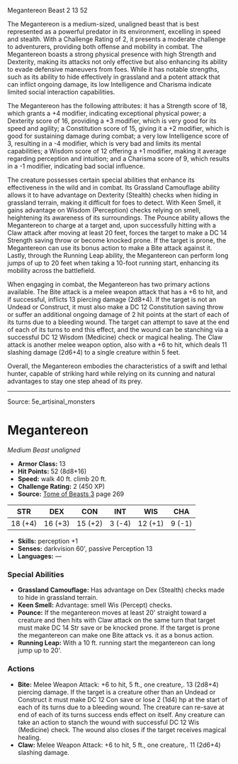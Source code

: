 <MonsterName/>Megantereon</MonsterName>
<CreatureType/>Beast</CreatureType>
<CR/>2</CR>
<AC/>13</AC>
<HP/>52</HP>
<summary>The Megantereon is a medium-sized, unaligned beast that is best represented as a powerful predator in its environment, excelling in speed and stealth. With a Challenge Rating of 2, it presents a moderate challenge to adventurers, providing both offense and mobility in combat. The Megantereon boasts a strong physical presence with high Strength and Dexterity, making its attacks not only effective but also enhancing its ability to evade defensive maneuvers from foes. While it has notable strengths, such as its ability to hide effectively in grassland and a potent attack that can inflict ongoing damage, its low Intelligence and Charisma indicate limited social interaction capabilities. </summary>

<detail>

The Megantereon has the following attributes: it has a Strength score of 18, which grants a +4 modifier, indicating exceptional physical power; a Dexterity score of 16, providing a +3 modifier, which is very good for its speed and agility; a Constitution score of 15, giving it a +2 modifier, which is good for sustaining damage during combat; a very low Intelligence score of 3, resulting in a -4 modifier, which is very bad and limits its mental capabilities; a Wisdom score of 12 offering a +1 modifier, making it average regarding perception and intuition; and a Charisma score of 9, which results in a -1 modifier, indicating bad social influence.

The creature possesses certain special abilities that enhance its effectiveness in the wild and in combat. Its Grassland Camouflage ability allows it to have advantage on Dexterity (Stealth) checks when hiding in grassland terrain, making it difficult for foes to detect. With Keen Smell, it gains advantage on Wisdom (Perception) checks relying on smell, heightening its awareness of its surroundings. The Pounce ability allows the Megantereon to charge at a target and, upon successfully hitting with a Claw attack after moving at least 20 feet, forces the target to make a DC 14 Strength saving throw or become knocked prone. If the target is prone, the Megantereon can use its bonus action to make a Bite attack against it. Lastly, through the Running Leap ability, the Megantereon can perform long jumps of up to 20 feet when taking a 10-foot running start, enhancing its mobility across the battlefield.

When engaging in combat, the Megantereon has two primary actions available. The Bite attack is a melee weapon attack that has a +6 to hit, and if successful, inflicts 13 piercing damage (2d8+4). If the target is not an Undead or Construct, it must also make a DC 12 Constitution saving throw or suffer an additional ongoing damage of 2 hit points at the start of each of its turns due to a bleeding wound. The target can attempt to save at the end of each of its turns to end this effect, and the wound can be stanching via a successful DC 12 Wisdom (Medicine) check or magical healing. The Claw attack is another melee weapon option, also with a +6 to hit, which deals 11 slashing damage (2d6+4) to a single creature within 5 feet. 

Overall, the Megantereon embodies the characteristics of a swift and lethal hunter, capable of striking hard while relying on its cunning and natural advantages to stay one step ahead of its prey.</detail>



---

Source: 5e_artisinal_monsters

# Megantereon

*Medium* *Beast* *unaligned*

- **Armor Class:** 13
- **Hit Points:** 52 (8d8+16)
- **Speed:** walk 40 ft. climb 20 ft.
- **Challenge Rating:** 2 (450 XP)
- **Source:** [Tome of Beasts 3](https://koboldpress.com/kpstore/product/tome-of-beasts-3-for-5th-edition/) page 269

| STR | DEX | CON | INT | WIS | CHA |
| --- | --- | --- | --- | --- | --- |
| 18 (+4) | 16 (+3) | 15 (+2) | 3 (-4) | 12 (+1) | 9 (-1) |

- **Skills:** perception +1
- **Senses:** darkvision 60', passive Perception 13
- **Languages:** —

### Special Abilities

- **Grassland Camouflage:** Has advantage on Dex (Stealth) checks made to hide in grassland terrain.
- **Keen Smell:** Advantage: smell Wis (Percept) checks.
- **Pounce:** If the megantereon moves at least 20' straight toward a creature and then hits with Claw attack on the same turn that target must make DC 14 Str save or be knocked prone. If the target is prone the megantereon can make one Bite attack vs. it as a bonus action.
- **Running Leap:** With a 10 ft. running start the megantereon can long jump up to 20'.

### Actions

- **Bite:** Melee Weapon Attack: +6 to hit, 5 ft., one creature,. 13 (2d8+4) piercing damage. If the target is a creature other than an Undead or Construct it must make DC 12 Con save or lose 2 (1d4) hp at the start of each of its turns due to a bleeding wound. The creature can re-save at end of each of its turns success ends effect on itself. Any creature can take an action to stanch the wound with successful DC 12 Wis (Medicine) check. The wound also closes if the target receives magical healing.
- **Claw:** Melee Weapon Attack: +6 to hit, 5 ft., one creature,. 11 (2d6+4) slashing damage.




